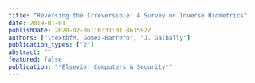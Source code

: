 ```yaml
---
title: "Reversing the Irreversible: A Survey on Inverse Biometrics"
date: 2019-01-01
publishDate: 2020-02-06T10:31:01.863592Z
authors: ["\textbfM. Gomez-Barrero", "J. Galbally"]
publication_types: ["2"]
abstract: ""
featured: false
publication: "*Elsevier Computers & Security*"
---
```


